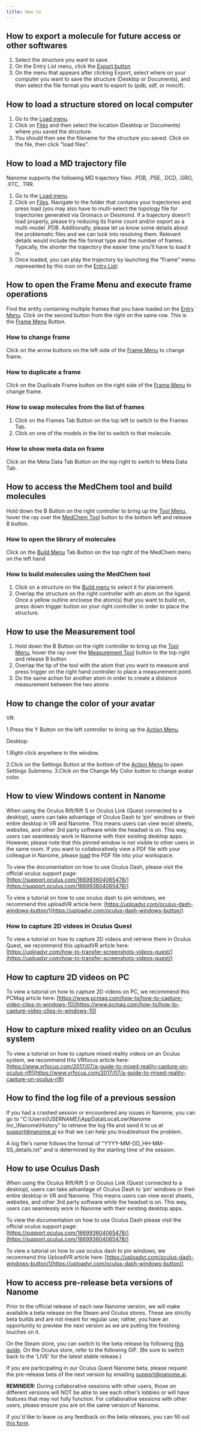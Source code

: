 ```yaml
---
title: How to
---
```


## How to export a molecule for future access or other softwares

1. Select the structure you want to save.
2. On the Entry List menu, click the [Export button](https://docs.nanome.ai/navigation/menus.html#export)
3. On the menu that appears after clicking Export, select where on your computer you want to save the structure (Desktop or Documents), and then select the file format you want to export to (pdb, sdf, or mmcif).

## How to load a structure stored on local computer

1. Go to the [Load menu](https://docs.nanome.ai/navigation/menus.html#load).
2. Click on [Files](https://docs.nanome.ai/navigation/menus.html#my-files) and then select the location (Desktop or Documents) where you saved the structure.
3. You should then see the filename for the structure you saved. Click on the file, then click "load files".

## How to load a MD trajectory file

<vimg src="howto-page/LoadTrajectory.gif" />

Nanome supports the following MD trajectory files: .PDB, .PSE, .DCD, .GRO, .XTC, .TRR. 
1. Go to the [Load menu](https://docs.nanome.ai/navigation/menus.html#load).
2. Click on [Files](https://docs.nanome.ai/navigation/menus.html#my-files). Navigate to the folder that contains your trajectories and press load (you may also have to multi-select the topology file for trajectories generated via Gromacs or Desmond.
If a trajectory doesn’t load properly, please try reducing its frame count and/or export as a multi-model .PDB. Additionally, please let us know some details about the problematic files and we can look into resolving them. Relevant details would include the file format type and the number of frames. Typically, the shorter the trajectory the easier time you’ll have to load it in. 
3. Once loaded, you can play the trajectory by launching the “Frame” menu represented by this icon on the [Entry List](https://docs.nanome.ai/navigation/menus.html#entry-list): 
<vimg src="howto-page/FrameMenuIcon.png" />

## How to open the Frame Menu and execute frame operations

Find the entity containing multiple frames that you have loaded on the [Entry Menu](https://docs.nanome.ai/navigation/menus.html#main-menus). Click on the second button from the right on the same row. This is the [Frame Menu](https://docs.nanome.ai/navigation/menus.html#frame-data) Button.

### How to change frame

Click on the arrow buttons on the left side of the [Frame Menu](https://docs.nanome.ai/navigation/menus.html#frame-data) to change frame.

### How to duplicate a frame 

Click on the Duplicate Frame button on the right side of the [Frame Menu](https://docs.nanome.ai/navigation/menus.html#frame-data) to change frame.

### How to swap molecules from the list of frames

1. Click on the Frames Tab Button on the top left to switch to the Frames Tab.
2. Click on one of the models in the list to switch to that molecule.

### How to show meta data on frame

Click on the Meta Data Tab Button on the top right to switch to Meta Data Tab.

## How to access the MedChem tool and build molecules

Hold down the B Button on the right controller to bring up the [Tool Menu](https://docs.nanome.ai/navigation/toolsmenu.html#tool-menu), hover the ray over the [MedChem Tool](https://docs.nanome.ai/navigation/toolsmenu.html#medchem-tools) button to the bottom left and release B button.

### How to open the library of molecules 

Click on the [Build Menu](https://docs.nanome.ai/navigation/toolsmenu.html#build) Tab Button on the top right of the MedChem menu on the left hand

### How to build molecules using the MedChem tool

1. Click on a structure on the [Build menu](https://docs.nanome.ai/navigation/toolsmenu.html#build) to select it for placement.
2. Overlap the structure on the right controller with an atom on the ligand. Once a yellow outline encloese the atom(s) that you want to build on, press down trigger button on your right controller in order to place the structure.

## How to use the Measurement tool

1. Hold down the B Button on the right controller to bring up the [Tool Menu](https://docs.nanome.ai/navigation/toolsmenu.html#tool-menu), hover the ray over the [Measurement Tool](https://docs.nanome.ai/navigation/toolsmenu.html#measurement-tool) button to the top right and release B button
2. Overlap the tip of the tool with the atom that you want to measure and press trigger on the right hand controller to place a measurement point.
3. Do the same action for another atom in order to create a distance measurement between the two atoms

## How to change the color of your avatar

VR: 

1.Press the Y Button on the left controller to bring up the [Action Menu](https://docs.nanome.ai/navigation/actionmenu.html#action-menu).

Desktop: 

1.Right-click anywhere in the window.  

2.Click on the Settings Button at the bottom of the [Action Menu](https://docs.nanome.ai/navigation/actionmenu.html#action-menu) to open Settings Submenu.
3.Click on the Change My Color button to change avatar color.



## How to view Windows content in Nanome

<vimg src="howto-page/WindowsContent.gif" />

When using the Oculus Rift/Rift S or Oculus Link (Quest connected to a desktop), users can take advantage of Oculus Dash to ‘pin’ windows or their entire desktop in VR and Nanome. This means users can view excel sheets, websites, and other 3rd party software while the headset is on. This way, users can seamlessly work in Nanome with their existing desktop apps. However, please note that this pinned window is not visible to other users in the same room. If you want to collaboratively view a PDF file with your colleague in Nanome, please [load](https://docs.nanome.ai/navigation/menus.html#load) the PDF file into your workspace.

To view the documentation on how to use Oculus Dash, please visit the official oculus support page: [https://support.oculus.com/166993604065478/](https://support.oculus.com/166993604065478/)

To view a tutorial on how to use oculus dash to pin windows, we recommend this uploadVR article here: [https://uploadvr.com/oculus-dash-windows-button/](https://uploadvr.com/oculus-dash-windows-button/)

### How to capture 2D videos in Oculus Quest

To view a tutorial on how to capture 2D videos and retrieve them in Oculus Quest, we recommend this uploadVR article here: [https://uploadvr.com/how-to-transfer-screenshots-videos-quest/](https://uploadvr.com/how-to-transfer-screenshots-videos-quest/)

## How to capture 2D videos on PC

To view a tutorial on how to capture 2D videos on PC, we recommend this PCMag article here: [https://www.pcmag.com/how-to/how-to-capture-video-clips-in-windows-10](https://www.pcmag.com/how-to/how-to-capture-video-clips-in-windows-10)


## How to capture mixed reality video on an Oculus system

To view a tutorial on how to capture mixed reality videos on an Oculus system, we recommend this VRfocus article here: [https://www.vrfocus.com/2017/07/a-guide-to-mixed-reality-capture-on-oculus-rift](https://www.vrfocus.com/2017/07/a-guide-to-mixed-reality-capture-on-oculus-rift)

## How to find the log file of a previous session

<vimg src="howto-page/LogFile.png" />

If you had a crashed session or encountered any issues in Nanome, you can go to "C:\Users\\[USERNAME]\AppData\LocalLow\Nanome Inc_\Nanome\History" to retrieve the log file and send it to us at support@nanome.ai so that we can help you troubleshoot the problem.

A log file's name follows the format of "YYYY-MM-DD_HH-MM-SS_details.txt" and is determined by the starting time of the session.

## How to use Oculus Dash

<vimg src="howto-page/OculusDash.gif" />

When using the Oculus Rift/Rift S or Oculus Link (Quest connected to a desktop), users can take advantage of Oculus Dash to ‘pin’ windows or their entire desktop in VR and Nanome. This means users can view excel sheets, websites, and other 3rd party software while the headset is on. This way, users can seamlessly work in Nanome with their existing desktop apps.

To view the documentation on how to use Oculus Dash please visit the official oculus support page: [https://support.oculus.com/166993604065478/](https://support.oculus.com/166993604065478/)

To view a tutorial on how to use oculus dash to pin windows, we recommend this UploadVR article here: 
[https://uploadvr.com/oculus-dash-windows-button/](https://uploadvr.com/oculus-dash-windows-button/)

## How to access pre-release beta versions of Nanome

Prior to the official release of each new Nanome version, we will make available a beta release on the Steam and Oculus stores. These are strictly beta builds and are not meant for regular use; rather, you have an opportunity to preview the next version as we are putting the finishing touches on it.

On the Steam store, you can switch to the beta release by following [this guide](https://partner.steamgames.com/doc/store/application/branches). On the Oculus store, refer to the following GIF. (Be sure to switch back to the ‘LIVE’ for the latest stable release.)

<vimg src="howto-page/beta-release-oculus-store.gif" />

If you are participating in our Oculus Quest Nanome beta, please request the pre-release beta of the next version by emailing [support@nanome.ai](mailto:support@nanome.ai).

**REMINDER:** During collaborative sessions with other users, those on different versions will NOT be able to see each other’s lobbies or will have features that may not fully function. For collaborative sessions with other users, please ensure you are on the same version of Nanome.

If you'd like to leave us any feedback on the beta releases, you can fill out [this form](https://forms.gle/DsTkDCuqAzhP4vJR8).

<!--
## How to load molecules or workspace



## How to save my molecules or workspace

## How to change the display of the molecule

## How to view a Density Map

## How to change the Density Map Configuration

## How to play a trajectory

## How to view docked results

## How to focus on a binding site

## How to build a small molecule

## How to build an animation via frame duplication

## How to measure distances

## How to rotate a bond with measurements

## How to do advanced selection

## How to mutate a residue

## How to align structures through the RMSD plugin

## How to hide the environment

## How to export an image or file

## How to request presenter

## How to change the audio settings

## How to change your name

## How to teleport

## How to build/modify a macro -->

